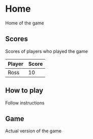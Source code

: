# Home
Home of the game
## Scores
Scores of players who played the game

|Player|Score|
|------|-----|
|Ross  | 10  |

## How to play
Follow instructions
## Game
Actual version of the game


